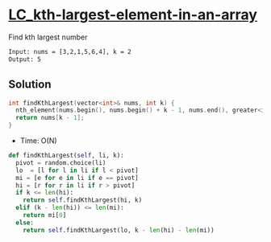 # [LC_kth-largest-element-in-an-array](https://leetcode.com/problems/kth-largest-element-in-an-array)

Find kth largest number

```txt
Input: nums = [3,2,1,5,6,4], k = 2
Output: 5
```

## Solution

```cpp
int findKthLargest(vector<int>& nums, int k) {
  nth_element(nums.begin(), nums.begin() + k - 1, nums.end(), greater<int>());
  return nums[k - 1];
}
```

* Time: O(N)

```py
def findKthLargest(self, li, k):
  pivot = random.choice(li)
  lo  = [l for l in li if l < pivot]
  mi = [e for e in li if e == pivot]
  hi = [r for r in li if r > pivot]
  if k <= len(hi):
    return self.findKthLargest(hi, k)
  elif (k - len(hi)) <= len(mi):
    return mi[0]
  else:
    return self.findKthLargest(lo, k - len(hi) - len(mi))
```
